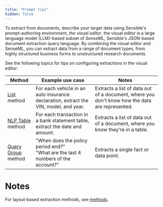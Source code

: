 ```yaml
---
title: "Prompt tips"
hidden: false
---
```


To extract from documents, describe your target data using Sensible's prompt-authoring environment, *the visual editor*. the visual editor is a large language model (LLM)-based subset of *SenseML*, Sensible's JSON-based document extraction query language. By combining the visual editor and SenseML, you can extract data from a range of document types, from highly structured business forms to unstructured research documents.

See the following topics for tips on configuring extractions in the visual editor:

| Method                             | Example use case                                             | Notes                                                        |
| ---------------------------------- | ------------------------------------------------------------ | ------------------------------------------------------------ |
| [List](doc:list-tips) method       | For each vehicle in an auto insurance declaration, extract the VIN, model, and year. | Extracts a list of data out of a document, where you don't know how the data are represented. |
| [NLP Table](doc:table-tips) method | For each transaction in a bank statement table, extract the date and amount. | Extracts a list of data out of a document, where you know they're in a table. |
| [Query Group](doc:query-group-tips) method     | "When does the policy period end?"<br/>"What are the last 4 numbers of the account?" | Extracts a single fact or data point.                        |

Notes
====

For layout-based extraction methods, see [methods](doc:methods).
